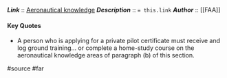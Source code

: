 ***Link***      :: [Aeronautical knowledge](https://www.ecfr.gov/current/title-14/section-61.105)
***Description***      :: `= this.link`
***Author*** :: [[FAA]]

#### Key Quotes
* A person who is applying for a private pilot certificate must receive and log ground training... or complete a home-study course on the aeronautical knowledge areas of paragraph (b) of this section.

#source #far
